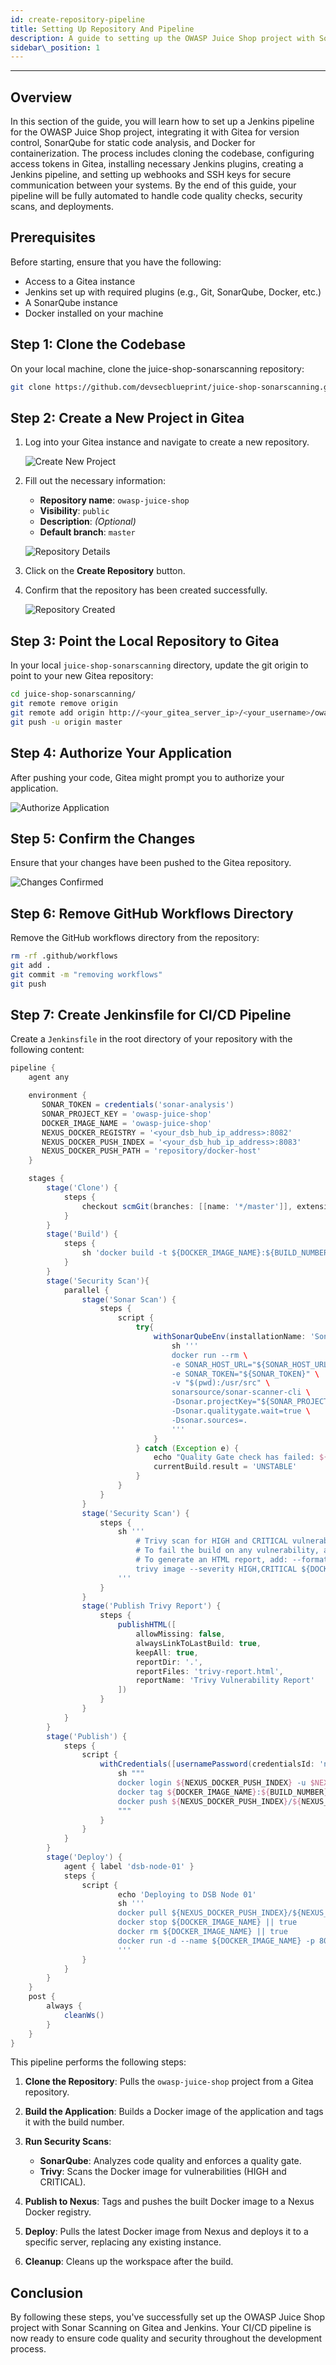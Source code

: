 ```yaml
---
id: create-repository-pipeline
title: Setting Up Repository And Pipeline
description: A guide to setting up the OWASP Juice Shop project with Sonar Scanning, Gitea, and Jenkins.
sidebar\_position: 1
---
```


---

## Overview

In this section of the guide, you will learn how to set up a Jenkins pipeline for the OWASP Juice Shop project, integrating it with Gitea for version control, SonarQube for static code analysis, and Docker for containerization. The process includes cloning the codebase, configuring access tokens in Gitea, installing necessary Jenkins plugins, creating a Jenkins pipeline, and setting up webhooks and SSH keys for secure communication between your systems. By the end of this guide, your pipeline will be fully automated to handle code quality checks, security scans, and deployments.

## Prerequisites

Before starting, ensure that you have the following:

- Access to a Gitea instance
- Jenkins set up with required plugins (e.g., Git, SonarQube, Docker, etc.)
- A SonarQube instance
- Docker installed on your machine

## Step 1: Clone the Codebase

On your local machine, clone the juice-shop-sonarscanning repository:

```bash
git clone https://github.com/devsecblueprint/juice-shop-sonarscanning.git
```

## Step 2: Create a New Project in Gitea

1. Log into your Gitea instance and navigate to create a new repository.

   ![Create New Project](/img/projects/devsecops-home-lab/create-configure-pipeline/gitea-create-repository.png)

2. Fill out the necessary information:

   - **Repository name**: `owasp-juice-shop`
   - **Visibility**: `public`
   - **Description**: _(Optional)_
   - **Default branch**: `master`

   ![Repository Details](/img/projects/devsecops-home-lab/create-configure-pipeline/gitea-repo-details.png)

3. Click on the **Create Repository** button.

4. Confirm that the repository has been created successfully.

   ![Repository Created](/img/projects/devsecops-home-lab/create-configure-pipeline/gitea-create-project.png)

## Step 3: Point the Local Repository to Gitea

In your local `juice-shop-sonarscanning` directory, update the git origin to point to your new Gitea repository:

```bash
cd juice-shop-sonarscanning/
git remote remove origin
git remote add origin http://<your_gitea_server_ip>/<your_username>/owasp-juice-shop.git
git push -u origin master
```

## Step 4: Authorize Your Application

After pushing your code, Gitea might prompt you to authorize your application.

![Authorize Application](/img/projects/devsecops-home-lab/create-configure-pipeline/gitea-authorize-application.png)

## Step 5: Confirm the Changes

Ensure that your changes have been pushed to the Gitea repository.

![Changes Confirmed](/img/projects/devsecops-home-lab/create-configure-pipeline/gitea-repo-populated.png)

## Step 6: Remove GitHub Workflows Directory

Remove the GitHub workflows directory from the repository:

```bash
rm -rf .github/workflows
git add .
git commit -m "removing workflows"
git push
```

## Step 7: Create Jenkinsfile for CI/CD Pipeline

Create a `Jenkinsfile` in the root directory of your repository with the following content:

```groovy
pipeline {
    agent any

    environment {
       SONAR_TOKEN = credentials('sonar-analysis')
       SONAR_PROJECT_KEY = 'owasp-juice-shop'
       DOCKER_IMAGE_NAME = 'owasp-juice-shop'
       NEXUS_DOCKER_REGISTRY = '<your_dsb_hub_ip_address>:8082'
       NEXUS_DOCKER_PUSH_INDEX = '<your_dsb_hub_ip_address>:8083'
       NEXUS_DOCKER_PUSH_PATH = 'repository/docker-host'
    }

    stages {
        stage('Clone') {
            steps {
                checkout scmGit(branches: [[name: '*/master']], extensions: [], userRemoteConfigs: [[credentialsId: 'Gitea PAT', url: 'http://<your_dsb_hub_ip_address>/<your_username>/owasp-juice-shop.git']])
            }
        }
        stage('Build') {
            steps {
                sh 'docker build -t ${DOCKER_IMAGE_NAME}:${BUILD_NUMBER} .'
            }
        }
        stage('Security Scan'){
            parallel {
                stage('Sonar Scan') {
                    steps {
                        script {
                            try{
                                withSonarQubeEnv(installationName: 'Sonar Server', credentialsId: 'sonar-analysis') {
                                    sh '''
                                    docker run --rm \
                                    -e SONAR_HOST_URL="${SONAR_HOST_URL}" \
                                    -e SONAR_TOKEN="${SONAR_TOKEN}" \
                                    -v "$(pwd):/usr/src" \
                                    sonarsource/sonar-scanner-cli \
                                    -Dsonar.projectKey="${SONAR_PROJECT_KEY}" \
                                    -Dsonar.qualitygate.wait=true \
                                    -Dsonar.sources=.
                                    '''
                                }
                            } catch (Exception e) {
                                echo "Quality Gate check has failed: ${e}"
                                currentBuild.result = 'UNSTABLE'
                            }
                        }
                    }
                }
                stage('Security Scan') {
                    steps {
                        sh '''
                            # Trivy scan for HIGH and CRITICAL vulnerabilities
                            # To fail the build on any vulnerability, add: --exit-code 1
                            # To generate an HTML report, add: --format html --output trivy-report.html
                            trivy image --severity HIGH,CRITICAL ${DOCKER_IMAGE_NAME}:${BUILD_NUMBER}
                        '''
                    }
                }
                stage('Publish Trivy Report') {
                    steps {
                        publishHTML([
                            allowMissing: false,
                            alwaysLinkToLastBuild: true,
                            keepAll: true,
                            reportDir: '.',
                            reportFiles: 'trivy-report.html',
                            reportName: 'Trivy Vulnerability Report'
                        ])
                    }
                }
            }
        }
        stage('Publish') {
            steps {
                script {
                    withCredentials([usernamePassword(credentialsId: 'nexus', passwordVariable: 'NEXUS_PASSWORD', usernameVariable: 'NEXUS_USERNAME')]) {
                        sh """
                        docker login ${NEXUS_DOCKER_PUSH_INDEX} -u $NEXUS_USERNAME -p $NEXUS_PASSWORD
                        docker tag ${DOCKER_IMAGE_NAME}:${BUILD_NUMBER} ${NEXUS_DOCKER_PUSH_INDEX}/${NEXUS_DOCKER_PUSH_PATH}/${DOCKER_IMAGE_NAME}:latest
                        docker push ${NEXUS_DOCKER_PUSH_INDEX}/${NEXUS_DOCKER_PUSH_PATH}/${DOCKER_IMAGE_NAME}:latest
                        """
                    }
                }
            }
        }
        stage('Deploy') {
            agent { label 'dsb-node-01' }
            steps {
                script {
                        echo 'Deploying to DSB Node 01'
                        sh '''
                        docker pull ${NEXUS_DOCKER_PUSH_INDEX}/${NEXUS_DOCKER_PUSH_PATH}/${DOCKER_IMAGE_NAME}:latest
                        docker stop ${DOCKER_IMAGE_NAME} || true
                        docker rm ${DOCKER_IMAGE_NAME} || true
                        docker run -d --name ${DOCKER_IMAGE_NAME} -p 8084:3000 ${NEXUS_DOCKER_PUSH_INDEX}/${NEXUS_DOCKER_PUSH_PATH}/${DOCKER_IMAGE_NAME}:latest
                        '''
                }
            }
        }
    }
    post {
        always {
            cleanWs()
        }
    }
}
```

This pipeline performs the following steps:

1. **Clone the Repository**: Pulls the `owasp-juice-shop` project from a Gitea repository.
2. **Build the Application**: Builds a Docker image of the application and tags it with the build number.
3. **Run Security Scans**:

   - **SonarQube**: Analyzes code quality and enforces a quality gate.
   - **Trivy**: Scans the Docker image for vulnerabilities (HIGH and CRITICAL).

4. **Publish to Nexus**: Tags and pushes the built Docker image to a Nexus Docker registry.
5. **Deploy**: Pulls the latest Docker image from Nexus and deploys it to a specific server, replacing any existing instance.
6. **Cleanup**: Cleans up the workspace after the build.

## Conclusion

By following these steps, you've successfully set up the OWASP Juice Shop project with Sonar Scanning on Gitea and Jenkins. Your CI/CD pipeline is now ready to ensure code quality and security throughout the development process.

